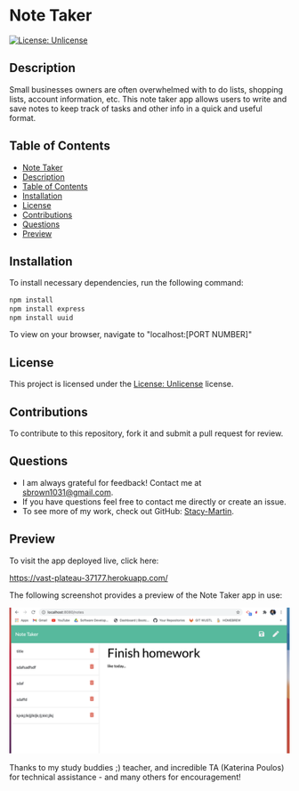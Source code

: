 # Note Taker

[![License: Unlicense](https://img.shields.io/badge/license-Unlicense-blue.svg)](http://unlicense.org/)

## Description
Small businesses owners are often overwhelmed with to do lists, shopping lists, account information, etc.  This note taker app allows users to write and save notes to keep track of tasks and other info in a quick and useful format.  

## Table of Contents
  - [Note Taker](#note_taker)
  - [Description](#description)
  - [Table of Contents](#table-of-contents)
  - [Installation](#installation)
  - [License](#license)
  - [Contributions](#contributions)
  - [Questions](#questions)
  - [Preview](#preview)

## Installation
To install necessary dependencies, run the following command:
~~~
npm install
npm install express
npm install uuid
~~~

To view on your browser, navigate to "localhost:[PORT NUMBER]"

## License 
This project is licensed under the [License: Unlicense](http://unlicense.org/) license.

## Contributions
To contribute to this repository, fork it and submit a pull request for review.

## Questions
* I am always grateful for feedback! Contact me at sbrown1031@gmail.com.
* If you have questions feel free to contact me directly or create an issue. 
* To see more of my work, check out GitHub:  [Stacy-Martin](https://github.com/Stacy-Martin).

## Preview

To visit the app deployed live, click here:

https://vast-plateau-37177.herokuapp.com/

The following screenshot provides a preview of the Note Taker app in use:

![](https://raw.githubusercontent.com/Stacy-Martin/Note_Taker/main/public/assets/images/Screen%20Shot%202021-04-23%20at%202.02.27%20AM.png)





Thanks to my study buddies ;) teacher, and incredible TA (Katerina Poulos) for technical assistance - and many others for encouragement! 
